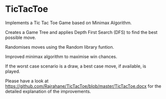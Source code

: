 # TicTacToe
Implements a Tic Tac Toe Game based on Minimax Algorithm.

Creates a Game Tree and applies Depth First Search (DFS) to find the best possible move.

Randomises moves using the Random library funtion.

Improved minimax algorithm to maximise win chances.

If the worst case scenario is a draw, a best case move, if available, is played.  

Please have a look at https://github.com/Rajrahane/TicTacToe/blob/master/TicTacToe.docx for the detailed explanation of the improvements.
